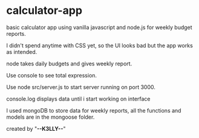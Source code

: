 # calculator-app
basic calculator app using vanilla javascript and node.js for weekly budget reports.

I didn't spend anytime with CSS yet, so the UI looks bad but the app works as intended.

node takes daily budgets and gives weekly report.

Use console to see total expression.

Use node src/server.js to start server running on port 3000.

console.log displays data until i start working on interface

I used mongoDB to store data for weekly reports, all the functions and models are in the mongoose folder.

created by "__--K3LLY--__"
